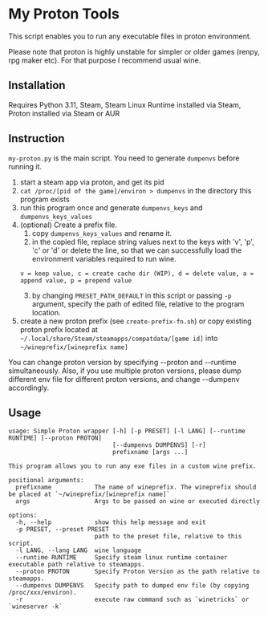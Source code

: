 # My Proton Tools

This script enables you to run any executable files in proton environment.

Please note that proton is highly unstable for simpler or older games (renpy, rpg maker etc). For that purpose I recommend usual wine.

## Installation
Requires Python 3.11, Steam, Steam Linux Runtime installed via Steam, Proton installed via Steam or AUR

## Instruction

`my-proton.py` is the main script. You need to generate `dumpenvs` before running it.

1. start a steam app via proton, and get its pid
2. `cat /proc/[pid of the game]/environ > dumpenvs` in the directory this program exists
3. run this program once and generate `dumpenvs_keys` and `dumpenvs_keys_values`
4. (optional) Create a prefix file.
    1. copy `dumpenvs_keys_values` and rename it.
    2. in the copied file, replace string values next to the keys with 'v', 'p', 'c' or 'd' or delete the line, so that we can successfully load the environment variables required to run wine.
    ```
    v = keep value, c = create cache dir (WIP), d = delete value, a = append value, p = prepend value
    ```
    3. by changing `PRESET_PATH_DEFAULT` in this script or passing `-p` argument, specify the path of edited file, relative to the program location.
7. create a new proton prefix (see `create-prefix-fn.sh`) or copy existing proton prefix located at `~/.local/share/Steam/steamapps/compatdata/[game id]` into `~/wineprefix/[wineprefix name]`

You can change proton version by specifying --proton and --runtime simultaneously. Also, if you use multiple proton versions, please dump different env file for different proton versions, and change --dumpenv accordingly.

## Usage

```
usage: Simple Proton wrapper [-h] [-p PRESET] [-l LANG] [--runtime RUNTIME] [--proton PROTON]
                             [--dumpenvs DUMPENVS] [-r]
                             prefixname [args ...]

This program allows you to run any exe files in a custom wine prefix. 

positional arguments:
  prefixname            The name of wineprefix. The wineprefix should be placed at `~/wineprefix/[wineprefix name]`
  args                  Args to be passed on wine or executed directly

options:
  -h, --help            show this help message and exit
  -p PRESET, --preset PRESET
                        path to the preset file, relative to this script.
  -l LANG, --lang LANG  wine language
  --runtime RUNTIME     Specify steam linux runtime container executable path relative to steamapps.
  --proton PROTON       Specify Proton Version as the path relative to steamapps.
  --dumpenvs DUMPENVS   Specify path to dumped env file (by copying /proc/xxx/environ).
  -r                    execute raw command such as `winetricks` or `wineserver -k`
```